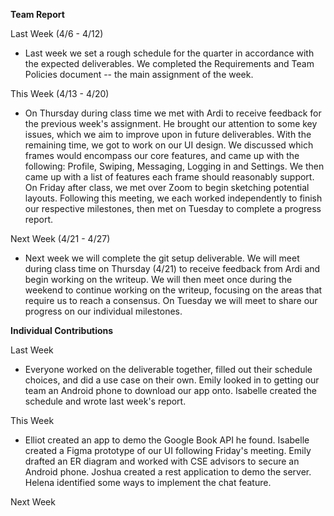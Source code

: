 **Team Report**

Last Week (4/6 - 4/12)
-  Last week we set a rough schedule for the quarter in accordance with the expected deliverables. We completed the Requirements and Team Policies document -- the main assignment of the week. 

This Week (4/13 - 4/20)
- On Thursday during class time we met with Ardi to receive feedback for the previous week's assignment. He brought our attention to some key issues, which we aim to improve upon in future deliverables. With the remaining time, we got to work on our UI design. We discussed which frames would encompass our core features, and came up with the following: Profile, Swiping, Messaging, Logging in and Settings. We then came up with a list of features each frame should reasonably support. On Friday after class, we met over Zoom to begin sketching potential layouts. Following this meeting, we each worked independently to finish our respective milestones, then met on Tuesday to complete a progress report. 

Next Week (4/21 - 4/27)
- Next week we will complete the git setup deliverable. We will meet during class time on Thursday (4/21) to receive feedback from Ardi and begin working on the writeup. We will then meet once during the weekend to continue working on the writeup, focusing on the areas that require us to reach a consensus. On Tuesday we will meet to share our progress on our individual milestones.  
 
**Individual Contributions**

Last Week
- Everyone worked on the deliverable together, filled out their schedule choices, and did a use case on their own. Emily looked in to getting our team an Android phone to download our app onto. Isabelle created the schedule and wrote last week's report. 

This Week
- Elliot created an app to demo the Google Book API he found. Isabelle created a Figma prototype of our UI following Friday's meeting. Emily drafted an ER diagram and worked with CSE advisors to secure an Android phone. Joshua created a rest application to demo the server. Helena identified some ways to implement the chat feature. 

Next Week
